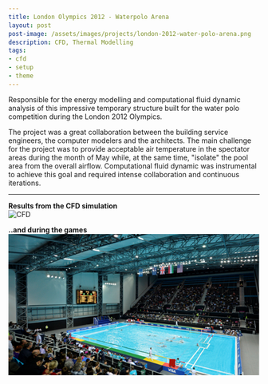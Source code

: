 ```yaml
---
title: London Olympics 2012 - Waterpolo Arena
layout: post
post-image: /assets/images/projects/london-2012-water-polo-arena.png
description: CFD, Thermal Modelling
tags:
- cfd
- setup
- theme
---
```


Responsible for the energy modelling and computational fluid dynamic analysis of this impressive temporary structure built for the water polo competition during the London 2012 Olympics.

The project was a great collaboration between the building service engineers, the computer modelers and the architects. The main challenge for the project was to provide acceptable air temperature in the spectator areas during the month of May while, at the same time, "isolate" the pool area from the overall airflow. Computational fluid dynamic was instrumental to achieve this goal and required intense collaboration and continuous iterations.

---


**Results from the CFD simulation**<br>
![CFD](/assets/images/projects/waterpolo_CFD.png)

**..and during the games**<br>
![CFD](/assets/images/projects/waterpolo1.png)


